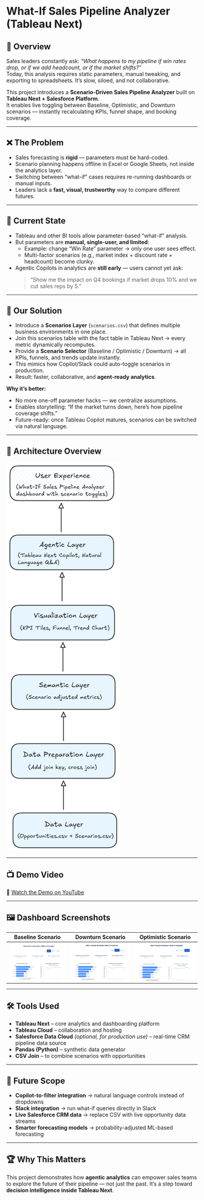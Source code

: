 # What-If Sales Pipeline Analyzer (Tableau Next)

## 📌 Overview
Sales leaders constantly ask: *“What happens to my pipeline if win rates drop, or if we add headcount, or if the market shifts?”*  
Today, this analysis requires static parameters, manual tweaking, and exporting to spreadsheets. It’s slow, siloed, and not collaborative.

This project introduces a **Scenario-Driven Sales Pipeline Analyzer** built on **Tableau Next + Salesforce Platform**.  
It enables live toggling between Baseline, Optimistic, and Downturn scenarios — instantly recalculating KPIs, funnel shape, and booking coverage.  

---

## ❌ The Problem
- Sales forecasting is **rigid** — parameters must be hard-coded.  
- Scenario planning happens offline in Excel or Google Sheets, not inside the analytics layer.  
- Switching between “what-if” cases requires re-running dashboards or manual inputs.  
- Leaders lack a **fast, visual, trustworthy** way to compare different futures.

---

## 🔎 Current State
- Tableau and other BI tools allow parameter-based “what-if” analysis.  
- But parameters are **manual, single-user, and limited**:  
  - Example: change “Win Rate” parameter → only one user sees effect.  
  - Multi-factor scenarios (e.g., market index + discount rate + headcount) become clunky.  
- Agentic Copilots in analytics are **still early** — users cannot yet ask:  
  > “Show me the impact on Q4 bookings if market drops 10% and we cut sales reps by 5.”  

---

## 🚀 Our Solution
- Introduce a **Scenarios Layer** (`scenarios.csv`) that defines multiple business environments in one place.  
- Join this scenarios table with the fact table in Tableau Next → every metric dynamically recomputes.  
- Provide a **Scenario Selector** (Baseline / Optimistic / Downturn) → all KPIs, funnels, and trends update instantly.  
- This mimics how Copilot/Slack could auto-toggle scenarios in production.  
- Result: faster, collaborative, and **agent-ready analytics**.  

**Why it’s better:**  
- No more one-off parameter hacks — we centralize assumptions.  
- Enables storytelling: “If the market turns down, here’s how pipeline coverage shifts.”  
- Future-ready: once Tableau Copilot matures, scenarios can be switched via natural language.  

---

## 🧭 Architecture Overview

![Architecture Diagram](https://github.com/HarshavardhanaNaganagoudar/What-If-Sales-Pipeline-Analyzer/blob/main/Architecture.png)

---
## 📺 Demo Video

🎥 [Watch the Demo on YouTube](https://youtu.be/NcOJ9OBoktU?si=WdNsO-ZqwbxChT7Q)

---

## 🖼️ Dashboard Screenshots

| Baseline Scenario | Downturn Scenario | Optimistic Scenario |
|-------------|---------------|----------------|
| ![Baseline](https://github.com/HarshavardhanaNaganagoudar/What-If-Sales-Pipeline-Analyzer/blob/main/Scenarios/Dashboard_Baseline_Scenario.png) | ![Downturn](https://github.com/HarshavardhanaNaganagoudar/What-If-Sales-Pipeline-Analyzer/blob/main/Scenarios/Dashboard_Downturn_Scenario.png) | ![Optimistic](https://github.com/HarshavardhanaNaganagoudar/What-If-Sales-Pipeline-Analyzer/blob/main/Scenarios/Dashboard_Optimistic_Scenario.png) |

---

## 🛠️ Tools Used  
- **Tableau Next** – core analytics and dashboarding platform  
- **Tableau Cloud** – collaboration and hosting  
- **Salesforce Data Cloud** *(optional, for production use)* – real-time CRM pipeline data source  
- **Pandas (Python)** – synthetic data generator  
- **CSV Join** – to combine scenarios with opportunities  

---

## 🔮 Future Scope  
- **Copilot-to-filter integration** → natural language controls instead of dropdowns  
- **Slack integration** → run what-if queries directly in Slack  
- **Live Salesforce CRM data** → replace CSV with live opportunity data streams  
- **Smarter forecasting models** → probability-adjusted ML-based forecasting  

---

## 🏆 Why This Matters  
This project demonstrates how **agentic analytics** can empower sales teams to explore the future of their pipeline — not just the past. It’s a step toward **decision intelligence inside Tableau Next**.  

